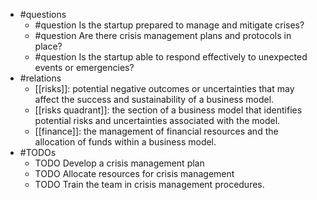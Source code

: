- #questions
	- #question Is the startup prepared to manage and mitigate crises?
	- #question Are there crisis management plans and protocols in place?
	- #question Is the startup able to respond effectively to unexpected events or emergencies?
- #relations
	- [[risks]]: potential negative outcomes or uncertainties that may affect the success and sustainability of a business model.
	- [[risks quadrant]]: the section of a business model that identifies potential risks and uncertainties associated with the model.
	- [[finance]]: the management of financial resources and the allocation of funds within a business model.
- #TODOs
	- TODO Develop a crisis management plan
	- TODO  Allocate resources for crisis management
	- TODO  Train the team in crisis management procedures.











